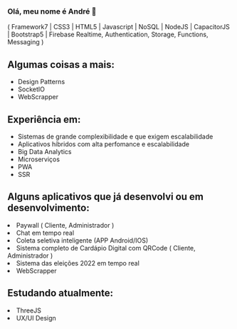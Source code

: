 ### Olá, meu nome é André 👋
( Framework7 | CSS3 | HTML5 | Javascript | NoSQL | NodeJS | CapacitorJS | Bootstrap5 | Firebase Realtime, Authentication, Storage, Functions, Messaging )

<h2>Algumas coisas a mais:</h2>
<ul>
  <li>Design Patterns</li>
  <li>SocketIO</li>
  <li>WebScrapper</li>
</ul>
<h2>Experiência em:</h2>
<ul>
  <li>Sistemas de grande complexibilidade e que exigem escalabilidade</li>
  <li>Aplicativos híbridos com alta perfomance e escalabilidade</li>
  <li>Big Data Analytics</li>
  <li>Microserviços</li>
  <li>PWA</li>
  <li>SSR</li>
</ul>
<h2>Alguns aplicativos que já desenvolvi ou em desenvolvimento:</h2>
<li>Paywall ( Cliente, Administrador )</li>
<li>Chat em tempo real</li>
<li>Coleta seletiva inteligente (APP Android/IOS)</li>
<li>Sistema completo de Cardápio Digital com QRCode ( Cliente, Administrador )</li>
<li>Sistema das eleições 2022 em tempo real</li>
<li>WebScrapper</li>
<h2>Estudando atualmente:</h2>
<li>ThreeJS</li>
<li>UX/UI Design</li>
